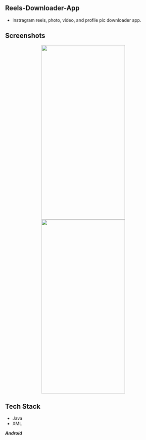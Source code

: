 ##  Reels-Downloader-App

- Instragram reels, photo, video, and profile pic downloader app.

## Screenshots

<p align="center">
<img width="270" height="562" src="https://user-images.githubusercontent.com/74999138/190856967-196b8247-fb31-4ab1-861a-a84177d0dff7.png"/>
<img width="270" height="562" src="https://user-images.githubusercontent.com/74999138/190856995-7c87f410-3bd4-49cd-a794-592cca63fa4a.png"/>

</p>




## Tech Stack
- Java
- XML

***Android***
